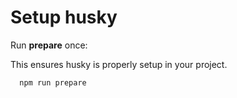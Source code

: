 # Setup husky

Run <b>prepare</b> once:

This ensures husky is properly setup in your project.

```
  npm run prepare
```
